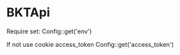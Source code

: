 # BKTApi

Require set:
Config::get('env')

If not use cookie access_token
Config::get('access_token')
